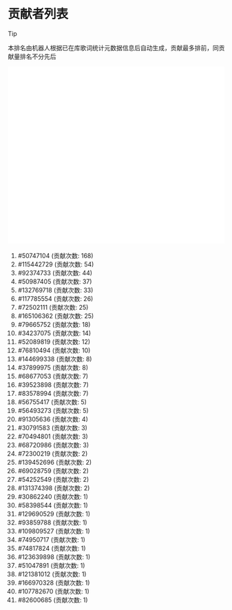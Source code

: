 # 贡献者列表

> [!TIP]
> 本排名由机器人根据已在库歌词统计元数据信息后自动生成，贡献最多排前，同贡献量排名不分先后

![贡献者头像画廊](./CONTRIBUTORS.svg)

1. #50747104 (贡献次数: 168)
2. #115442729 (贡献次数: 54)
3. #92374733 (贡献次数: 44)
4. #50987405 (贡献次数: 37)
5. #132769718 (贡献次数: 33)
6. #117785554 (贡献次数: 26)
7. #72502111 (贡献次数: 25)
8. #165106362 (贡献次数: 25)
9. #79665752 (贡献次数: 18)
10. #34237075 (贡献次数: 14)
11. #52089819 (贡献次数: 12)
12. #76810494 (贡献次数: 10)
13. #144699338 (贡献次数: 8)
14. #37899975 (贡献次数: 8)
15. #68677053 (贡献次数: 7)
16. #39523898 (贡献次数: 7)
17. #83578994 (贡献次数: 7)
18. #56755417 (贡献次数: 5)
19. #56493273 (贡献次数: 5)
20. #91305636 (贡献次数: 4)
21. #30791583 (贡献次数: 3)
22. #70494801 (贡献次数: 3)
23. #68720986 (贡献次数: 3)
24. #72300219 (贡献次数: 2)
25. #139452696 (贡献次数: 2)
26. #69028759 (贡献次数: 2)
27. #54252549 (贡献次数: 2)
28. #131374398 (贡献次数: 2)
29. #30862240 (贡献次数: 1)
30. #58398544 (贡献次数: 1)
31. #129690529 (贡献次数: 1)
32. #93859788 (贡献次数: 1)
33. #109809527 (贡献次数: 1)
34. #74950717 (贡献次数: 1)
35. #74817824 (贡献次数: 1)
36. #123639898 (贡献次数: 1)
37. #51047891 (贡献次数: 1)
38. #121381012 (贡献次数: 1)
39. #166970328 (贡献次数: 1)
40. #107782670 (贡献次数: 1)
41. #82600685 (贡献次数: 1)
